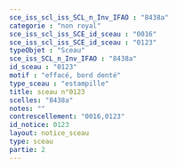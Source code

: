 ```yaml
---
sce_iss_scl_iss_SCL_n_Inv_IFAO : "8438a"
categorie : "non royal"
sce_iss_scl_iss_SCE_id_sceau : "0016"
sce_iss_scl_iss_SCE_id_sceau : "0123"
typeObjet : "Sceau"
sce_iss_SCL_n_Inv_IFAO : "8438a"
id_sceau : "0123"
motif : "effacé, bord denté"
type_sceau : "estampille"
title: sceau n°0123
scelles: "8438a"
notes: ""
contrescellement: "0016,0123"
id_notice: 0123
layout: notice_sceau
type: sceau
partie: 2
---
```

